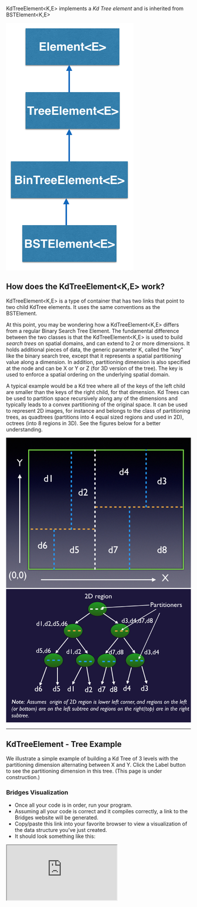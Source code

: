 KdTreeElement<K,E> implements a _Kd Tree element_ and is inherited from BSTElement<K,E>

![](./images/bst_el.png)


## How does the KdTreeElement<K,E> work?

KdTreeElement<K,E> is a type of container that has two links that point to two child KdTree elements. It uses the same conventions as the BSTElement<E>.

At this point, you may be wondering how a KdTreeElement<K,E> differs from a regular Binary Search Tree Element. The fundamental difference between the two classes is that the KdTreeElement<K,E> is used to build _search trees_ on spatial domains, and can extend to 2 or more dimensions. It holds additional pieces of data, the generic parameter K, called the "key" like the binary search tree, except that it represents a spatial partitioning value along a dimension. In addition, partitioning dimension is also specified at the node and can be X or Y or Z (for 3D version of the tree). The key is used to enforce a spatial ordering on the underlying spatial domain.

A typical example would be a Kd tree where all of the keys of the left child are smaller than the keys of the right child, for that dimension. Kd Trees can be used to partition space recursively along any of the dimensions and typically leads to a convex partitioning of the original space. It can be used to represent 2D images, for instance and belongs to the class of partitioning trees, as quadtrees (partitions into 4 equal sized regions and used in 2D), octrees (into 8 regions in 3D). See the figures below for a better understanding.



![](./kdt-3-level.png) ![](./kdt-3-level-tree.png)


- - -

## KdTreeElement - Tree Example

We illustrate a simple example of building a Kd Tree of 3 levels with the partitioning dimension alternating between X and Y. Click the Label button to see the partitioning dimension in this tree. (This page is under construction.)[](./Java_KDT.html)[](./Cpp_KDT.html)[](./Python_KDT.html)

### Bridges Visualization

-   Once all your code is in order, run your program.
-   Assuming all your code is correct and it compiles correctly, a link to the Bridges website will be generated.
-   Copy/paste this link into your favorite browser to view a visualization of the data structure you’ve just created.
-   It should look something like this:

<iframe src="http://bridges-clone.herokuapp.comhttps://bridges-cs.herokuapp.com/assignments/112/bridges_public">

Well done! You’ve just created your Bridges Kd-Tree project!